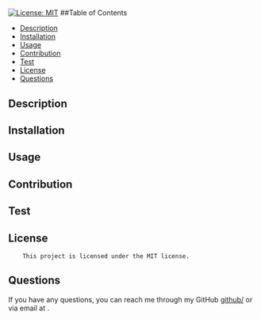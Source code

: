 # 
[![License: MIT](https://img.shields.io/badge/License-MIT-yellow.svg)](https://opensource.org/licenses/MIT)
##Table of Contents
- [Description](#description)
- [Installation](#installation)
- [Usage](#usage)
- [Contribution](#contribution)
- [Test](#test)
- [License](#license)
- [Questions](#questions)
## Description

## Installation

## Usage

## Contribution

## Test

## License
        This project is licensed under the MIT license.
## Questions
If you have any questions, you can reach me through my GitHub [github/](https://www.github.com/) or via email at .
